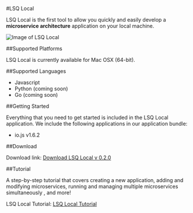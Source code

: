 #LSQ Local

LSQ Local is the first tool to allow you quickly and easily develop a **microservice architecture** application on your local machine.

![Image of LSQ Local](https://s3.amazonaws.com/local.lsq.io/Screen+Shot+2015-04-03+at+1.37.38+PM.png)

##Supported Platforms

LSQ Local is currently available for Mac OSX (64-bit).

##Supported Languages

- Javascript
- Python (coming soon)
- Go (coming soon)

##Getting Started

Everything that you need to get started is included in the LSQ Local application. We include the following applications in our application bundle:

- io.js v1.6.2

##Download

Download link: [Download LSQ Local v 0.2.0]

##Tutorial

A step-by-step tutorial that covers creating a new application, adding and modifying microservices, running and managing multiple microservices simultaneously , and more!

LSQ Local Tutorial: [LSQ Local Tutorial] 

[Download LSQ Local v 0.2.0]: https://lsq.io/#local
[LSQ Local Tutorial]: /tutorial.md
